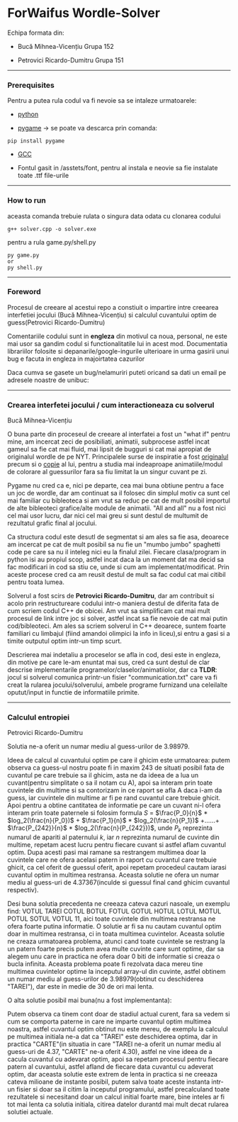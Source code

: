 ForWaifus Wordle-Solver
================================================================

Echipa formata din:

- Bucă Mihnea-Vicențiu Grupa 152

- Petrovici Ricardo-Dumitru Grupa 151

------------------------------------------------------------------------------------------------

### Prerequisites


Pentru a putea rula codul va fi nevoie sa se intaleze urmatoarele:

  - [python](https://www.python.org/)

  - [pygame](https://www.pygame.org/news) -> se poate va descarca prin comanda:

```
pip install pygame
```
   - [GCC](https://www.geeksforgeeks.org/complete-guide-to-install-c17-in-windows/)
   
   - Fontul gasit in /asstets/font, pentru al instala e neovie sa fie instalate toate .ttf file-urile

-----------------------------------------------------------------------------------------------

### How to run

aceasta comanda trebuie rulata o singura data odata cu clonarea codului

```
g++ solver.cpp -o solver.exe
```

pentru a rula game.py/shell.py

```
py game.py
or
py shell.py
```

----------------------------------------------------------------------------------------

### Foreword

Procesul de creeare al acestui repo a constiuit o impartire intre creearea interfetiei jocului (Bucă Mihnea-Vicențiu) si calculul cuvantului optim de guess(Petrovici Ricardo-Dumitru)

Comentariile codului sunt in **engleza** din motivul ca noua, personal, ne este mai usor sa gandim codul si functionalitatile lui in acest mod. Documentatia librariilor folosite si depanarile/google-ingurile ulterioare in urma gasirii unui bug e facuta in engleza in majoirtatea cazurilor

Daca cumva se gasete un bug/nelamuriri puteti oricand sa dati un email pe adresele noastre de unibuc:

----------------------------------------------------------------------------------------

### Crearea interfetei jocului / cum interactioneaza cu solverul 

Bucă Mihnea-Vicențiu

O buna parte din proceseul de creeare al interfatei a fost un "what if" pentru mine, am incercat zeci de posibiliati, animatii, subprocese astfel incat gameul sa fie cat mai fluid, mai lipsit de bugguri si cat mai apropiat de originalul wordle de pe NYT. Principalele surse de inspiratie a fost [originalul](https://www.nytimes.com/games/wordle/index.html) precum si o [copie](https://wordleunlimited.org/) al lui, pentru a studia mai indeaproape animatiile/modul de colorare al guessurilor fara sa fiu limitat la un singur cuvant pe zi.

Pygame nu cred ca e, nici pe departe, cea mai buna obtiune pentru a face un joc de wordle, dar am continuat sa il folosec din simplul motiv ca sunt cel mai familiar cu bibleoteca si am vrut sa reduc pe cat de mult posibil importul de alte bibleoteci grafice/alte module de animatii. "All and all" nu a fost nici cel mai usor lucru, dar nici cel mai greu si sunt destul de multumit de rezultatul grafic final al jocului.

Ca structura codul este desutl de segmentat si am ales sa fie asa, deoarece am incercat pe cat de mult posibil sa nu fie un "mumbo jumbo" spaghetti code pe care sa nu il inteleg nici eu la finalul zilei. Fiecare clasa/program in python isi au propiul scop, astfel incat daca la un moment dat ma decid sa fac modificari in cod sa stiu ce, unde si cum am implementat/modificat. Prin aceste procese cred ca am reusit destul de mult sa fac codul cat mai citibil pentru toata lumea.

Solverul a fost scirs de **Petrovici Ricardo-Dumitru**, dar am contribuit si acolo prin restructureare codului intr-o maniera destul de diferita fata de cum scriem codul C++ de obicei. Am vrut sa simplificam cat mai mult procesul de link intre joc si solver, astfel incat sa fie nevoie de cat mai putin cod/bibleoteci. Am ales sa scriem solverul in C++ deoarece, suntem foarte familiari cu limbajul (fiind amandoi olimpici la info in liceu),si entru a gasi si a timite outputul optim intr-un timp scurt.

Descrierea mai indetaliu a proceselor se afla in cod, desi este in engleza, din motive pe care le-am enuntat mai sus, cred ca sunt destul de clar descrise implementarile programelor/claselor/animatiiolor, dar ca **TLDR**: jocul si solverul comunica printr-un fisier "communication.txt" care va fi creat la rularea jocului/solverului, ambele programe furnizand una celeilalte oputut/input in functie de informatiile primite.

----------------------------------------------------------------------------------------

### Calculul entropiei

Petrovici Ricardo-Dumitru

Solutia ne-a oferit un numar mediu al guess-urilor de $3.98979$.

Ideea de calcul al cuvantului optim pe care il ghicim este urmatoarea: putem observa ca guess-ul nostru poate fi in maxim $243$ de situati posibil fata de cuvantul pe care trebuie sa il ghicim, asta ne da ideea de a lua un cuvant(pentru simplitate o sa il notam cu A), apoi sa interam prin toate cuvintele din multime si sa contorizam in ce raport se afla A daca i-am da guess, iar cuvintele din multime ar fi pe rand cuvantul care trebuie ghicit. Apoi pentru a obtine cantitatea de informatie pe care un cuvant ni-l ofera interam prin toate paternele si folosim formula  $S$ = $\frac{P_0}{n}$ * $log_2(\frac{n}{P_0})$ + $\frac{P_1}{n}$ * $log_2(\frac{n}{P_1})$ $+ ...... +$ $\frac{P_{242}}{n}$ * $log_2(\frac{n}{P_{242}})$, unde $P_k$ reprezinta numarul de apariti al paternului $k$, iar $n$ reprezinta numarul de cuvinte din multime, repetam acest lucru pentru fiecare cuvant si astfel aflam cuvantul optim. Dupa acesti pasi mai ramane sa restrangem multimea doar la cuvintele care ne ofera acelasi patern in raport cu cuvantul care trebuie ghicit, ca cel oferit de guessul oferit, apoi repetam procedeul cautam iarasi cuvantul optim in multimea restransa. Aceasta solutie ne ofera un numar mediu al guess-uri de $4.37367$(inculde si guessul final cand ghicim cuvantul respectiv).

Desi buna solutia precedenta ne creeaza cateva cazuri nasoale, un exemplu find: VOTUL TAREI COTUL BOTUL FOTUL GOTUL HOTUL LOTUL MOTUL POTUL SOTUL VOTUL $11$, aici toate cuvintele din multimea restransa ne ofera foarte putina informatie. O solutie ar fi sa nu cautam cuvantul optim doar in multimea restransa, ci in toata multimea cuvintelor. Aceasta solutie ne creaza urmatoarea problema, atunci cand toate cuvintele se restrang la un patern foarte precis putem avea multe cuvinte care sunt optime, dar sa alegem unu care in practica ne ofera doar $0$ biti de informatie si creaza o bucla infinita. Aceasta problema poate fi rezolvata daca mereu tine multimea cuvintelor optime la inceputul array-ul din cuvinte, astfel obtinem un numar mediu al guess-urilor de $3.98979$(obtinut cu deschiderea "TAREI"), dar este in medie de $30$ de ori mai lenta.

 O alta solutie posibil mai buna(nu a fost implementanta):
 
Putem observa ca tinem cont doar de stadiul actual curent, fara sa vedem si cum se comporta paterne in care ne imparte cuvantul optim multimea noastra, astfel cuvantul optim obtinut nu este mereu, de exemplu la calculul pe multimea initiala ne-a dat ca "TAREI" este deschiderea optima, dar in practica "CARTE"(in situatia in care "TAREI ne-a oferit un numar mediu al guess-uri de $4.37$, "CARTE" ne-a oferit $4.30$), astfel ne vine ideea de a cacula cuvantul cu adevarat optim, apoi sa repetam procesul pentru fiecare patern al cuvantului, astfel afland de fiecare data cuvantul cu adeverat optim, dar aceasta solutie este extrem de lenta in practica si ne creeaza cateva milioane de instante posibil, putem salva toate aceste instanta intr-un fisier si doar sa il citim la inceputul programului, astfel precalculand toate rezultatele si necesitand doar un calcul initial foarte mare, bine inteles ar fi tot mai lenta ca solutia initiala, citirea datelor durantd mai mult decat rularea solutiei actuale.
